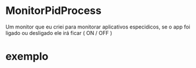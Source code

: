# MonitorPidProcess
Um monitor que eu criei para monitorar aplicativos especidicos, se o app foi ligado ou desligado ele irá ficar ( ON / OFF )

# exemplo

